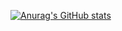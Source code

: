 [![Anurag's GitHub stats](https://github-readme-stats.vercel.app/api?username=Jamiul-Bari)](https://github.com/anuraghazra/github-readme-stats)

<!--
**Jamiul-Bari/Jamiul-Bari** is a ✨ _special_ ✨ repository because its `README.md` (this file) appears on your GitHub profile.

Here are some ideas to get you started:

- 🔭 I’m currently working on ...
- 🌱 I’m currently learning ...
- 👯 I’m looking to collaborate on ...
- 🤔 I’m looking for help with ...
- 💬 Ask me about ...
- 📫 How to reach me: ...
- 😄 Pronouns: ...
- ⚡ Fun fact: ...
-->
